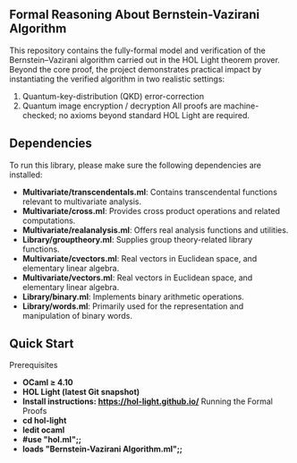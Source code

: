 ## Formal Reasoning About Bernstein-Vazirani Algorithm
  This repository contains the fully-formal model and verification of the Bernstein–Vazirani algorithm carried out in the HOL Light theorem prover.
  Beyond the core proof, the project demonstrates practical impact by instantiating the verified algorithm in two realistic settings:
1. Quantum-key-distribution (QKD) error-correction
2. Quantum image encryption / decryption
All proofs are machine-checked; no axioms beyond standard HOL Light are required.
## Dependencies  
To run this library, please make sure the following dependencies are installed:
- **Multivariate/transcendentals.ml**: Contains transcendental functions relevant to multivariate analysis.
- **Multivariate/cross.ml**: Provides cross product operations and related computations.
- **Multivariate/realanalysis.ml**: Offers real analysis functions and utilities.
- **Library/grouptheory.ml**: Supplies group theory-related library functions.
- **Multivariate/cvectors.ml**: Real vectors in Euclidean space, and elementary linear algebra.
- **Multivariate/vectors.ml**: Real vectors in Euclidean space, and elementary linear algebra.
- **Library/binary.ml**: Implements binary arithmetic operations.
- **Library/words.ml**: Primarily used for the representation and manipulation of binary words.

## Quick Start
Prerequisites
- **OCaml ≥ 4.10**
- **HOL Light (latest Git snapshot)**
- **Install instructions: https://hol-light.github.io/**
Running the Formal Proofs
- **cd hol-light**
- **ledit ocaml**
- **#use "hol.ml";;**
- **loads "Bernstein-Vazirani Algorithm.ml";;**
